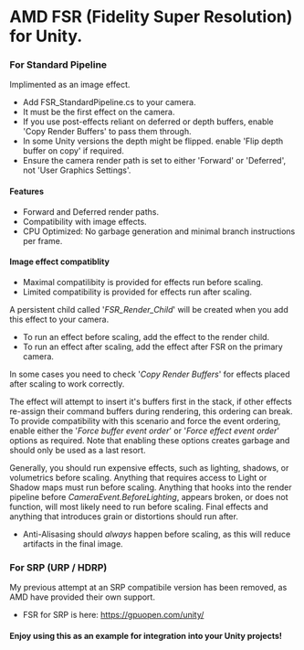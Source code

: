 # AMD FSR (Fidelity Super Resolution) for Unity.

### For Standard Pipeline
Implimented as an image effect.
* Add FSR_StandardPipeline.cs to your camera.
* It must be the first effect on the camera.
* If you use post-effects reliant on deferred or depth buffers, enable 'Copy Render Buffers' to pass them through.
* In some Unity versions the depth might be flipped. enable 'Flip depth buffer on copy' if required.
* Ensure the camera render path is set to either 'Forward' or 'Deferred', not 'User Graphics Settings'.

#### Features
* Forward and Deferred render paths.
* Compatibility with image effects.
* CPU Optimized: No garbage generation and minimal branch instructions per frame.

#### Image effect compatiblity
* Maximal compatilibity is provided for effects run before scaling.
* Limited compatibility is provided for effects run after scaling.

A persistent child called '*FSR_Render_Child*' will be created when you add this effect to your camera.
* To run an effect before scaling, add the effect to the render child. 
* To run an effect after scaling, add the effect after FSR on the primary camera.

In some cases you need to check '*Copy Render Buffers*' for effects placed after scaling to work correctly.

The effect will attempt to insert it's buffers first in the stack, if other effects re-assign their command buffers during rendering, this ordering can break. To provide compatibility with this scenario and force the event ordering, enable either the '*Force buffer event order*' or '*Force effect event order*' options as required. Note that enabling these options creates garbage and should only be used as a last resort.

Generally, you should run expensive effects, such as lighting, shadows, or volumetrics before scaling. Anything that requires access to Light or Shadow maps must run before scaling. Anything that hooks into the render pipeline before *CameraEvent.BeforeLighting*, appears broken, or does not function, will most likely need to run before scaling.
Final effects and anything that introduces grain or distortions should run after.
* Anti-Alisasing should *always* happen before scaling, as this will reduce artifacts in the final image.


### For SRP (URP / HDRP)
My previous attempt at an SRP compatibile version has been removed, as AMD have provided their own support.
* FSR for SRP is here: https://gpuopen.com/unity/

#### Enjoy using this as an example for integration into your Unity projects!